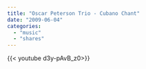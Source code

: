 ```yaml
---
title: "Oscar Peterson Trio - Cubano Chant"
date: "2009-06-04"
categories:
  - "music"
  - "shares"
---
```


<div style="width: 70vw;">{{< youtube d3y-pAvB_z0>}}</div>
